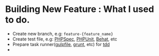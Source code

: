 # Building New Feature : What I used to do.

- Create new branch, e.g: `feature-{feature_name}`
- Create test file, e.g: [PHPSpec](http://phpspec.net), [PHPUnit](https://phpunit.de), [Behat](http://behat.org), etc
- Prepare task runner([gulpfile](http://gulpjs.com), [grunt](http://gruntjs.com), etc) for [tdd](https://en.wikipedia.org/wiki/Test-driven_development)
- 